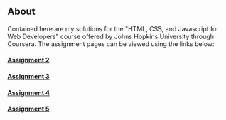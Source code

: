## About
Contained here are my solutions for the "HTML, CSS, and Javascript for Web Developers" course offered by Johns Hopkins University through Coursera. The assignment pages can be viewed using the links below:

#### [Assignment 2](https://orion-miller.github.io/Johns-Hopkins-WebDev/Module_2/index.html)
#### [Assignment 3](https://orion-miller.github.io/Johns-Hopkins-WebDev/Module_3/index.html)
#### [Assignment 4](https://orion-miller.github.io/Johns-Hopkins-WebDev/Module_4/index.html)
#### [Assignment 5](https://orion-miller.github.io/Johns-Hopkins-WebDev/Module_5/index.html)

